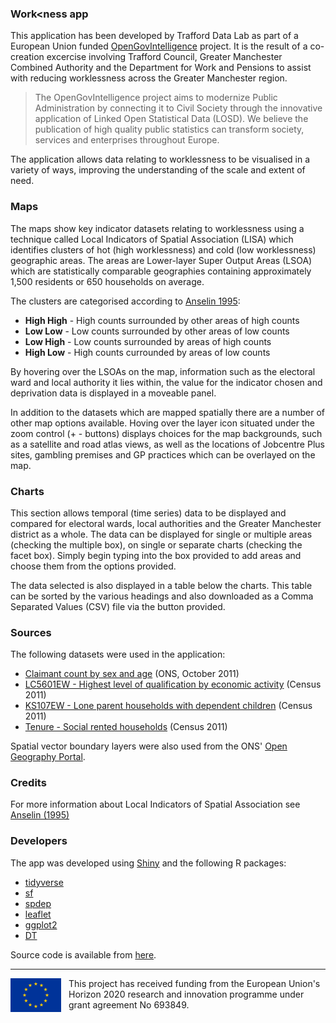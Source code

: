 
### Work<ness app

This application has been developed by Trafford Data Lab as part of a European Union funded [OpenGovIntelligence](http://www.opengovintelligence.eu) project. It is the result of a co-creation excercise involving Trafford Council, Greater Manchester Combined Authority and the Department for Work and Pensions to assist with reducing worklessness across the Greater Manchester region.

>The OpenGovIntelligence project aims to modernize Public Administration by connecting it to Civil Society through the innovative application of Linked Open Statistical Data (LOSD). We believe the publication of high quality public statistics can transform society, services and enterprises throughout Europe.

The application allows data relating to worklessness to be visualised in a variety of ways, improving the understanding of the scale and extent of need.

### Maps

The maps show key indicator datasets relating to worklessness using a technique called Local Indicators of Spatial Association (LISA) which identifies clusters of hot (high worklessness) and cold (low worklessness) geographic areas. The areas are Lower-layer Super Output Areas (LSOA) which are statistically comparable geographies containing approximately 1,500 residents or 650 households on average.

The clusters are categorised according to [Anselin 1995](http://onlinelibrary.wiley.com/doi/10.1111/j.1538-4632.1995.tb00338.x/abstract):

- **High High** - High counts surrounded by other areas of high counts
- **Low Low** - Low counts surrounded by other areas of low counts
- **Low High** - Low counts surrounded by areas of high counts
- **High Low** - High counts currounded by areas of low counts

By hovering over the LSOAs on the map, information such as the electoral ward and local authority it lies within, the value for the indicator chosen and deprivation data is displayed in a moveable panel.

In addition to the datasets which are mapped spatially there are a number of other map options available. Hoving over the layer icon situated under the zoom control (+ - buttons) displays choices for the map backgrounds, such as a satellite and road atlas views, as well as the locations of Jobcentre Plus sites, gambling premises and GP practices which can be overlayed on the map.

### Charts

This section allows temporal (time series) data to be displayed and compared for electoral wards, local authorities and the Greater Manchester district as a whole. The data can be displayed for single or multiple areas (checking the multiple box), on single or separate charts (checking the facet box). Simply begin typing into the box provided to add areas and choose them from the options provided.

The data selected is also displayed in a table below the charts. This table can be sorted by the various headings and also downloaded as a Comma Separated Values (CSV) file via the button provided.

### Sources

The following datasets were used in the application:

- [Claimant count by sex and age](https://www.nomisweb.co.uk/datasets/ucjsa) (ONS, October 2011)
- [LC5601EW - Highest level of qualification by economic activity](https://www.nomisweb.co.uk/census/2011/lc5601ew) (Census 2011)
- [KS107EW - Lone parent households with dependent children](https://www.nomisweb.co.uk/census/2011/KS107EW) (Census 2011)
- [Tenure - Social rented households](https://www.nomisweb.co.uk/census/2011/ks402ew) (Census 2011)

Spatial vector boundary layers were also used from the ONS' [Open Geography Portal](http://geoportal.statistics.gov.uk/).

### Credits
For more information about Local Indicators of Spatial Association see [Anselin (1995)](http://onlinelibrary.wiley.com/doi/10.1111/j.1538-4632.1995.tb00338.x/abstract)

### Developers

The app was developed using [Shiny](https://cran.r-project.org/web/packages/shiny/index.html) and the following R packages:

- [tidyverse](https://cran.r-project.org/web/packages/tidyverse/index.html)
- [sf](https://cran.r-project.org/web/packages/sf/index.html) 
- [spdep](https://cran.r-project.org/web/packages/spdep/index.html) 
- [leaflet](https://cran.r-project.org/web/packages/leaflet/index.html)
- [ggplot2](https://cran.r-project.org/web/packages/ggplot2/index.html)
- [DT](https://cran.r-project.org/web/packages/DT/index.html)

Source code is available from [here](https://github.com/traffordDataLab/projects/tree/master/opengovintelligence/apps/beta). 

---

<div class="svg_holder" style="float: left; margin-right: 12px;">
  <svg width="81" height="54">
  	<desc>European flag</desc>
  	<g transform="scale(0.1)">
  	<defs><g id="s"><g id="c"><path id="t" d="M0,0v1h0.5z" transform="translate(0,-1)rotate(18)"/><use xlink:href="#t" transform="scale(-1,1)"/></g><g id="a"><use xlink:href="#c" transform="rotate(72)"/><use xlink:href="#c" transform="rotate(144)"/></g><use xlink:href="#a" transform="scale(-1,1)"/></g></defs>
  	<rect fill="#039" width="810" height="540"/><g fill="#fc0" transform="scale(30)translate(13.5,9)"><use xlink:href="#s" y="-6"/><use xlink:href="#s" y="6"/><g id="l"><use xlink:href="#s" x="-6"/><use xlink:href="#s" transform="rotate(150)translate(0,6)rotate(66)"/><use xlink:href="#s" transform="rotate(120)translate(0,6)rotate(24)"/><use xlink:href="#s" transform="rotate(60)translate(0,6)rotate(12)"/><use xlink:href="#s" transform="rotate(30)translate(0,6)rotate(42)"/></g><use xlink:href="#l" transform="scale(-1,1)"/></g></g>
  </svg>
</div>
<p>This project has received funding from the European Union's Horizon 2020 research and innovation programme under grant agreement No 693849.</p>

